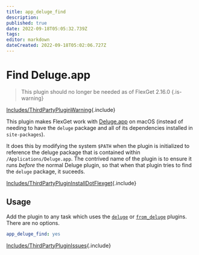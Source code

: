 ```yaml
---
title: app_deluge_find
description: 
published: true
date: 2022-09-18T05:05:32.739Z
tags: 
editor: markdown
dateCreated: 2022-09-18T05:02:06.727Z
---
```


# Find Deluge.app

> This plugin should no longer be needed as of FlexGet 2.16.0
{.is-warning}

[Includes/ThirdPartyPluginWarning](/Includes/ThirdPartyPluginWarning){.include}


This plugin makes FlexGet work with [Deluge.app](http://dev.deluge-torrent.org/wiki/Download#AppleMacOSX) on macOS (instead of needing to have the `deluge` package and all of its dependencies installed in `site-packages`).

It does this by modifying the system `$PATH` when the plugin is initialized to reference the deluge package that is contained within `/Applications/Deluge.app`. The contrived name of the plugin is to ensure it runs _before_ the normal Deluge plugin, so that when that plugin tries to find the `deluge` package, it suceeds.

[Includes/ThirdPartyPluginInstallDotFlexget](/Includes/ThirdPartyPluginInstallDotFlexget){.include}

## Usage
Add the plugin to any task which uses the [`deluge`](/Plugins/deluge) or [`from_deluge`](/Plugins/from_deluge) plugins. There are no options.
```yaml
app_deluge_find: yes
```

[Includes/ThirdPartyPluginIssues](/Includes/ThirdPartyPluginIssues){.include}